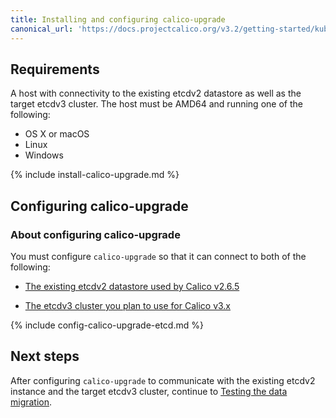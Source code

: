 ```yaml
---
title: Installing and configuring calico-upgrade
canonical_url: 'https://docs.projectcalico.org/v3.2/getting-started/kubernetes/upgrade/setup'
---
```


## Requirements

A host with connectivity to the existing etcdv2 datastore as well as the
target etcdv3 cluster. The host must be AMD64 and running one of the following:

- OS X or macOS
- Linux
- Windows

{% include install-calico-upgrade.md %}

## Configuring calico-upgrade

### About configuring calico-upgrade

You must configure `calico-upgrade` so that it can connect to both of the
following:

- [The existing etcdv2 datastore used by Calico v2.6.5](#configuring-calico-upgrade-to-connect-to-the-etcdv2-datastore)

- [The etcdv3 cluster you plan to use for Calico v3.x](#configuring-calico-upgrade-to-connect-to-the-etcdv3-cluster)

{% include config-calico-upgrade-etcd.md %}

## Next steps

After configuring `calico-upgrade` to communicate with the existing etcdv2 instance
and the target etcdv3 cluster, continue to [Testing the data migration](/getting-started/kubernetes/upgrade/test).
